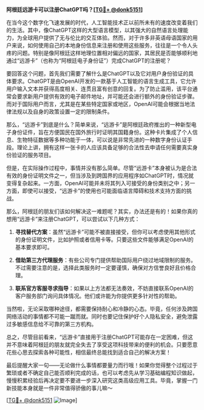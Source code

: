 **阿根廷远游卡可以注册ChatGPT吗？[[TG💪+ @donk5151](https://t.me/s/donk5151)]**

在当今这个数字化飞速发展的时代，人工智能技术正以前所未有的速度改变着我们的生活。其中，像ChatGPT这样的大型语言模型，以其强大的自然语言处理能力，为全球用户提供了无与伦比的交互体验。然而，对于许多非英语母语国家的用户来说，如何使用自己的本地身份信息来注册和使用这些服务，往往是一个令人头疼的问题。特别是像阿根廷这样地理位置相对偏远的国家，其居民是否能够顺利地通过“远游卡”（也称为“阿根廷电子身份证”）完成ChatGPT的注册呢？

要回答这个问题，首先我们需要了解什么是ChatGPT以及它对用户身份验证的具体要求。ChatGPT是由OpenAI开发的一款基于人工智能的语言生成工具，它允许用户输入文本并获得高度相关、连贯且富有创意的回复。为了防止滥用，该平台通常会要求新用户提供有效的电子邮件地址，并可能还会进行额外的身份验证步骤。而对于国际用户而言，尤其是在某些特定国家或地区，OpenAI可能会根据当地法律法规以及自身的政策设置一定的限制条件。

那么，“远游卡”到底是什么？简单来说，“远游卡”是阿根廷政府推出的一种新型电子身份证件，旨在方便国民在国外旅行时证明其国籍身份。这种卡片集成了个人信息、生物特征数据等多种功能于一体，可以说是非常先进的一种数字身份认证手段。理论上讲，拥有这样一张卡的人应该具备足够的合法性去申请任何需要真实身份验证的服务项目。

但是，在实际操作过程中，事情并没有那么简单。尽管“远游卡”本身被认为是合法有效的身份证明文件之一，但当涉及到跨国界的应用程序如ChatGPT时，情况就变得复杂起来。一方面，OpenAI可能并未将其列入可接受的身份类别之中；另一方面，即使可以接受，“远游卡”的使用也可能面临语言障碍和技术支持方面的挑战。

那么，阿根廷的朋友们该如何解决这一难题呢？其实，办法还是有的！如果你真的想用“远游卡”来注册ChatGPT，可以尝试以下几种方式：

1. **寻找替代方案**：虽然“远游卡”可能不被直接接受，但你可以考虑使用其他形式的身份证明文件，比如护照或者信用卡等。只要这些文件能够满足OpenAI的基本要求即可。
   
2. **借助第三方代理服务**：有些公司专门提供帮助国际用户绕过地域限制的服务。不过需要注意的是，选择此类服务时一定要谨慎，确保对方信誉良好且价格合理。

3. **联系官方客服寻求指导**：如果以上方法都无法奏效，不妨直接联系OpenAI的客户服务部门询问具体情况。他们或许能为你提供更多针对性的帮助。

当然啦，无论采取哪种途径，都需要保持耐心和冷静的心态。毕竟，任何涉及跨国网络活动的事情都不可能一蹴而就。同时也要记住保护好个人隐私安全，避免泄露过多敏感信息给不可靠的第三方机构。

总之，尽管目前看来，“远游卡”直接用于注册ChatGPT可能存在一定困难，但这并不意味着阿根廷的朋友就完全失去了享受这项科技带来的便利的机会。只要愿意花些心思去探索各种可能性，相信最终总能找到适合自己的解决方案！

最后提醒大家一句——无论做什么事情都要量力而行哦！如果你觉得整个过程过于繁琐或者不确定自己能否顺利完成的话，也可以考虑先从学习基础编程知识做起，慢慢积累经验后再决定要不要进一步深入研究这类高级应用工具。毕竟，掌握一门新技能本身就是一件非常值得骄傲的事儿嘛～

[[TG💪+ @donk5151](https://t.me/s/donk5151) ![Image](https://i.postimg.cc/rwNCRYN7/Snipaste-2025-04-30-17-27-05.png)]